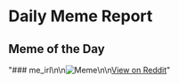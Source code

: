 # Daily Meme Report

## Meme of the Day
"### me_irl\n\n![Meme](https://i.redd.it/2h1dt8y65ete1.png)\n\n[View on Reddit](https://redd.it/1jti4ni)"
